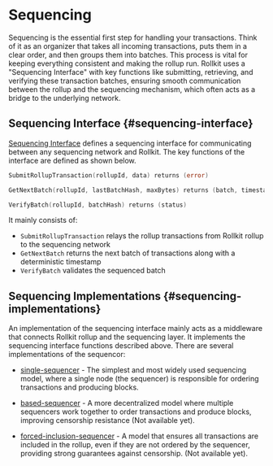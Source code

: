 # Sequencing

 Sequencing is the essential first step for handling your transactions. Think of it as an organizer that takes all incoming transactions, puts them in a clear order, and then groups them into batches. This process is vital for keeping everything consistent and making the rollup run. Rollkit uses a "Sequencing Interface" with key functions like submitting, retrieving, and verifying these transaction batches, ensuring smooth communication between the rollup and the sequencing mechanism, which often acts as a bridge to the underlying network.

## Sequencing Interface {#sequencing-interface}

[Sequencing Interface](https://github.com/rollkit/rollkit/blob/main/core/sequencer/sequencing.go#L11) defines a sequencing interface for communicating between any sequencing network and Rollkit. The key functions of the interface are defined as shown below.

```go
SubmitRollupTransaction(rollupId, data) returns (error)

GetNextBatch(rollupId, lastBatchHash, maxBytes) returns (batch, timestamp)

VerifyBatch(rollupId, batchHash) returns (status)
```

It mainly consists of:

* `SubmitRollupTransaction` relays the rollup transactions from Rollkit rollup to the sequencing network
* `GetNextBatch` returns the next batch of transactions along with a deterministic timestamp
* `VerifyBatch` validates the sequenced batch

## Sequencing Implementations {#sequencing-implementations}

An implementation of the sequencing interface mainly acts as a middleware that connects Rollkit rollup and the sequencing layer. It implements the sequencing interface functions described above.
There are several implementations of the sequencor:

* [single-sequencer](/guides/sequencing/single.md) - The simplest and most widely used sequencing model, where a single node (the sequencer) is responsible for ordering transactions and producing blocks.

* [based-sequencer](/guides/sequencing/based.md) - A more decentralized model where multiple sequencers work together to order transactions and produce blocks, improving censorship resistance (Not available yet).

* [forced-inclusion-sequencer](/guides/sequencing/forced-inclusion.md) - A model that ensures all transactions are included in the rollup, even if they are not ordered by the sequencer, providing strong guarantees against censorship. (Not available yet).